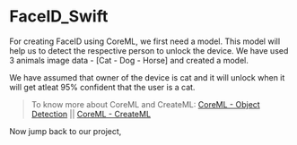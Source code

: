 # FaceID_Swift

For creating FaceID using CoreML, we first need a model. This model will help us to detect the respective person to unlock the device.
We have used 3 animals image data - [Cat - Dog - Horse] and created a model.

We have assumed that owner of the device is cat and it will unlock when it will get atleat 95% confident that the user is a cat.

> To know more about CoreML and CreateML:
[CoreML - Object Detection](https://github.com/Dr-Groot/ObjectDetection_CoreML-Swift) || [CoreML - CreateML](https://github.com/Dr-Groot/CreateML_CoreML-Swift)

Now jump back to our project, 
